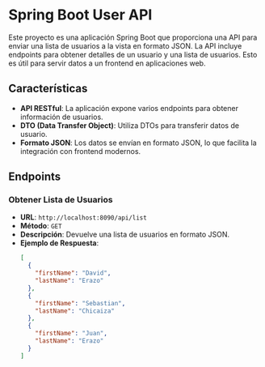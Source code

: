 # Spring Boot User API

Este proyecto es una aplicación Spring Boot que proporciona una API para enviar una lista de usuarios a la vista en formato JSON. La API incluye endpoints para obtener detalles de un usuario y una lista de usuarios. Esto es útil para servir datos a un frontend en aplicaciones web.

## Características

- **API RESTful**: La aplicación expone varios endpoints para obtener información de usuarios.
- **DTO (Data Transfer Object)**: Utiliza DTOs para transferir datos de usuario.
- **Formato JSON**: Los datos se envían en formato JSON, lo que facilita la integración con frontend modernos.

## Endpoints

### Obtener Lista de Usuarios

- **URL**: `http://localhost:8090/api/list`
- **Método**: `GET`
- **Descripción**: Devuelve una lista de usuarios en formato JSON.
- **Ejemplo de Respuesta**:
  ```json
  [
    {
      "firstName": "David",
      "lastName": "Erazo"
    },
    {
      "firstName": "Sebastian",
      "lastName": "Chicaiza"
    },
    {
      "firstName": "Juan",
      "lastName": "Erazo"
    }
  ]
